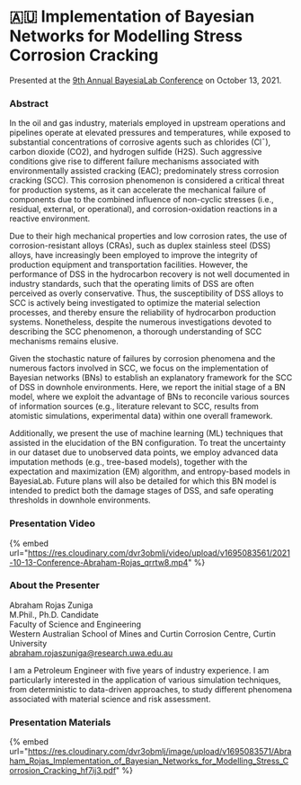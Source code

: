 # 🇦🇺 Implementation of Bayesian Networks for Modelling Stress Corrosion Cracking

Presented at the [9th Annual BayesiaLab Conference](./) on October 13, 2021.

### Abstract&#x20;

In the oil and gas industry, materials employed in upstream operations and pipelines operate at elevated pressures and temperatures, while exposed to substantial concentrations of corrosive agents such as chlorides (Clˉ), carbon dioxide (CO2), and hydrogen sulfide (H2S). Such aggressive conditions give rise to different failure mechanisms associated with environmentally assisted cracking (EAC);  predominately stress corrosion cracking (SCC). This corrosion phenomenon is considered a critical threat for production systems, as it can accelerate the mechanical failure of components due to the combined influence of non-cyclic stresses (i.e., residual, external, or operational), and corrosion-oxidation reactions in a reactive environment.

Due to their high mechanical properties and low corrosion rates, the use of corrosion-resistant alloys (CRAs), such as duplex stainless steel (DSS) alloys, have increasingly been employed to improve the integrity of production equipment and transportation facilities. However, the performance of DSS in the hydrocarbon recovery is not well documented in industry standards, such that the operating limits of DSS are often perceived as overly conservative. Thus, the susceptibility of DSS alloys to SCC is actively being investigated to optimize the material selection processes, and thereby ensure the reliability of hydrocarbon production systems. Nonetheless, despite the numerous investigations devoted to describing the SCC phenomenon, a thorough understanding of SCC mechanisms remains elusive.

Given the stochastic nature of failures by corrosion phenomena and the numerous factors involved in SCC, we focus on the implementation of Bayesian networks (BNs) to establish an explanatory framework for the SCC of DSS in downhole environments. Here, we report the initial stage of a BN model, where we exploit the advantage of BNs to reconcile various sources of information sources (e.g., literature relevant to SCC, results from atomistic simulations, experimental data) within one overall framework.

Additionally, we present the use of machine learning (ML) techniques that assisted in the elucidation of the BN configuration. To treat the uncertainty in our dataset due to unobserved data points, we employ advanced data imputation methods (e.g., tree-based models), together with the expectation and maximization (EM) algorithm, and entropy-based models in BayesiaLab. Future plans will also be detailed for which this BN model is intended to predict both the damage stages of DSS, and safe operating thresholds in downhole environments.

### Presentation Video

{% embed url="https://res.cloudinary.com/dvr3obmlj/video/upload/v1695083561/2021-10-13-Conference-Abraham-Rojas_qrrtw8.mp4" %}

### About the Presenter

Abraham Rojas Zuniga\
M.Phil., Ph.D. Candidate\
Faculty of Science and Engineering\
Western Australian School of Mines and Curtin Corrosion Centre,  Curtin University\
[abraham.rojaszuniga@research.uwa.edu.au](mailto:abraham.rojaszuniga@research.uwa.edu.au)

I am a Petroleum Engineer with five years of industry experience. I am particularly interested in the application of various simulation techniques, from deterministic to data-driven approaches, to study different phenomena associated with material science and risk assessment.

### Presentation Materials

{% embed url="https://res.cloudinary.com/dvr3obmlj/image/upload/v1695083571/Abraham_Rojas_Implementation_of_Bayesian_Networks_for_Modelling_Stress_Corrosion_Cracking_hf7ij3.pdf" %}
